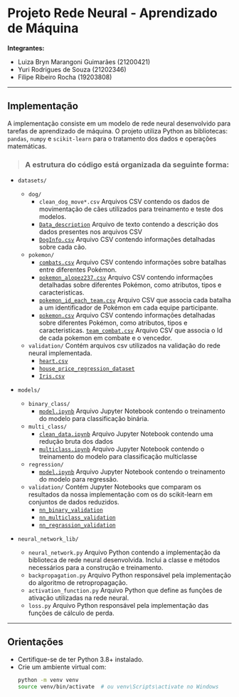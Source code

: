  # Projeto Rede Neural - Aprendizado de Máquina

**Integrantes:**
- Luiza Bryn Marangoni Guimarães (21200421)  
- Yuri Rodrigues de Souza (21202346)  
- Filipe Ribeiro Rocha (19203808)

---

## Implementação

A implementação consiste em um modelo de rede neural desenvolvido para tarefas de aprendizado de máquina. O projeto utiliza Python as bibliotecas: `pandas`, `numpy` e `scikit-learn` para o tratamento dos dados e operações matemáticas.

> ### A estrutura do código está organizada da seguinte forma:
- `datasets/`
  - `dog/`
    - `clean_dog_move*.csv` Arquivos CSV contendo os dados de movimentação de cães utilizados para treinamento e teste dos modelos.
    - [`Data_description`](datasets/dog/Data_description) Arquivo de texto contendo a descrição dos dados presentes nos arquivos CSV
    - [`DogInfo.csv`](datasets/dog/DogInfo.csv) Arquivo CSV contendo informações detalhadas sobre cada cão.
  - `pokemon/`
    - [`combats.csv`](datasets/pokemon/combats.csv) Arquivo CSV contendo informações sobre batalhas entre diferentes Pokémon.
    - [`pokemon_alopez237.csv`](datasets/pokemon/pokemon_alopez237.csv) Arquivo CSV contendo informações detalhadas sobre diferentes Pokémon, como atributos, tipos e caracteristicas.
    - [`pokemon_id_each_team.csv`](datasets/pokemon/pokemon_id_each_team.csv) Arquivo CSV que associa cada batalha a um identificador de Pokémon em cada equipe participante.
    - [`pokemon.csv`](datasets/pokemon/pokemon.csv) Arquivo CSV contendo informações detalhadas sobre diferentes Pokémon, como atributos, tipos e caracteristicas.
    [`team_combat.csv`](datasets/pokemon/team_combat.csv) Arquivo CSV que associa o Id de cada pokemon em combate e o vencedor.
  - `validation/` Contém arquivos csv utilizados na validação do rede neural implementada.
    - [`heart.csv`](datasets/validation/heart.csv)
    - [`house_price_regression_dataset`](datasets/validation/house_price_regression_dataset.csv)
    - [`Iris.csv`](datasets/validation/Iris.csv)

- `models/`
  - `binary_class/` 
    - [`model.ipynb`](models/binary_class/model.ipynb) Arquivo Jupyter Notebook contendo o treinamento do modelo para classificação binária.
  - `multi_class/`
    - [`clean_data.ipynb`](models/multi_class/clean_data.ipynb) Arquivo Jupyter Notebook contendo uma redução bruta dos dados
    - [`multiclass.ipynb`](models/multi_class/multiclass.ipynb) Arquivo Jupyter Notebook contendo o treinamento do modelo para classificação multiclasse
  - `regression/`
    - [`model.ipynb`](models/regression/model.ipynb) Arquivo Jupyter Notebook contendo o treinamento do modelo para regressão.
  - `validation/` Contém Jupyter Notebooks que comparam os resultados da nossa implementação com os do scikit-learn em conjuntos de dados reduzidos.
    - [`nn_binary_validation`](models/validation/nn_binary_validation.ipynb)
    - [`nn_multiclass_validation`](models/validation/nn_multiclass_validation.ipynb)
    - [`nn_regrassion_validation`](models/validation/nn_regression_validation.ipynb)

- `neural_network_lib/`
  - `neural_network.py` Arquivo Python contendo a implementação da biblioteca de rede neural desenvolvida. Inclui a classe e métodos necessários para a construção e treinamento.
  - `backpropagation.py` Arquivo Python responsável pela implementação do algoritmo de retropropagação.
  - `activation_function.py` Arquivo Python que define as funções de ativação utilizadas na rede neural.
  - `loss.py` Arquivo Python responsável pela implementação das funções de cálculo de perda.

---

## Orientações

- Certifique-se de ter Python 3.8+ instalado.
- Crie um ambiente virtual com:
  ```bash
  python -m venv venv
  source venv/bin/activate  # ou venv\Scripts\activate no Windows

